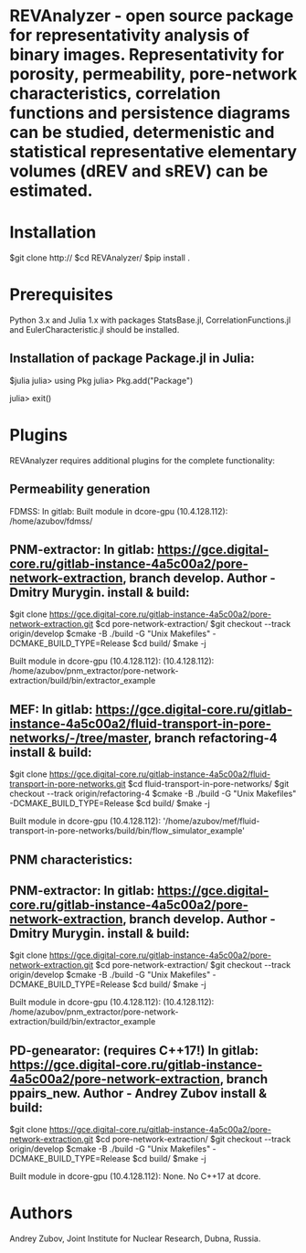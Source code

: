 REVAnalyzer - open source package for representativity analysis of binary images. 
Representativity for porosity, permeability, pore-network characteristics, correlation
functions and persistence diagrams can be studied, determenistic and statistical
representative elementary volumes (dREV and sREV) can be estimated.
=================================================================================

Installation
============
$git clone http://
$cd REVAnalyzer/
$pip install .

Prerequisites
=============
Python 3.x and Julia 1.x with packages StatsBase.jl, CorrelationFunctions.jl
and EulerCharacteristic.jl should be installed.

Installation of package Package.jl in Julia:
-------------------------------------------
$julia
julia> using Pkg
julia> Pkg.add("Package")

julia> exit()


Plugins
=======
REVAnalyzer requires additional plugins for the complete functionality:

Permeability generation
-----------------------
FDMSS:
In gitlab:
Built module in dcore-gpu (10.4.128.112): /home/azubov/fdmss/

PNM-extractor:
In gitlab: https://gce.digital-core.ru/gitlab-instance-4a5c00a2/pore-network-extraction, branch develop. Author - Dmitry Murygin.
install & build:
----------------
$git clone https://gce.digital-core.ru/gitlab-instance-4a5c00a2/pore-network-extraction.git
$cd pore-network-extraction/
$git checkout --track origin/develop
$cmake -B ./build -G "Unix Makefiles" -DCMAKE_BUILD_TYPE=Release
$cd build/
$make -j

Built module in dcore-gpu (10.4.128.112):  (10.4.128.112): /home/azubov/pnm_extractor/pore-network-extraction/build/bin/extractor_example

MEF: 
In gitlab: https://gce.digital-core.ru/gitlab-instance-4a5c00a2/fluid-transport-in-pore-networks/-/tree/master, branch refactoring-4
install & build:
----------------
$git clone https://gce.digital-core.ru/gitlab-instance-4a5c00a2/fluid-transport-in-pore-networks.git
$cd fluid-transport-in-pore-networks/
$git checkout --track origin/refactoring-4
$cmake -B ./build -G "Unix Makefiles" -DCMAKE_BUILD_TYPE=Release
$cd build/
$make -j

Built module in dcore-gpu (10.4.128.112): '/home/azubov/mef/fluid-transport-in-pore-networks/build/bin/flow_simulator_example'

PNM characteristics:
--------------------
PNM-extractor:
In gitlab: https://gce.digital-core.ru/gitlab-instance-4a5c00a2/pore-network-extraction, branch develop. Author - Dmitry Murygin.
install & build:
----------------
$git clone https://gce.digital-core.ru/gitlab-instance-4a5c00a2/pore-network-extraction.git
$cd pore-network-extraction/
$git checkout --track origin/develop
$cmake -B ./build -G "Unix Makefiles" -DCMAKE_BUILD_TYPE=Release
$cd build/
$make -j
 
Built module in dcore-gpu (10.4.128.112):  (10.4.128.112): /home/azubov/pnm_extractor/pore-network-extraction/build/bin/extractor_example

PD-genearator: 
(requires C++17!)
In gitlab: https://gce.digital-core.ru/gitlab-instance-4a5c00a2/pore-network-extraction, branch ppairs_new. Author - Andrey Zubov
install & build:
----------------
$git clone https://gce.digital-core.ru/gitlab-instance-4a5c00a2/pore-network-extraction.git
$cd pore-network-extraction/
$git checkout --track origin/develop
$cmake -B ./build -G "Unix Makefiles" -DCMAKE_BUILD_TYPE=Release
$cd build/
$make -j

Built module in dcore-gpu (10.4.128.112): None. No C++17 at dcore. 

Authors
=======
Andrey Zubov, Joint Institute for Nuclear Research, Dubna, Russia.
